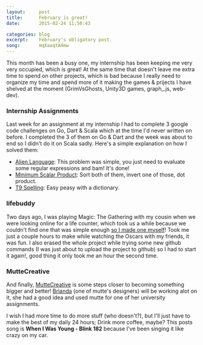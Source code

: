 ```yaml
---
layout:     post
title:      February is great!
date:       2015-02-24 11:50:43

categories: blog
excerpt:    February's obligatory post.
song:       mqXaaqtA4mw
---
```


This month has been a busy one, my internship has been keeping me very very occupied, which is great! At the same time that doesn't leave me extra time to spend on other projects, which is bad because I really need to organize my time and spend more of it making the games & prijects I have shelved at the moment (GrimVsGhosts, Unity3D games, graph_.js, web-dev).

### Internship Assignments
Last week for an assignment at my internship I had to complete 3 google code challenges on Go, Dart & Scala which at the time I'd never written on before. I completed the 3 of them on Go & Dart and the week was about to end so I didn't do it on Scala sadly. Here's a simple explanation on how I solved them:

*   [Alien Language](https://github.com/dancmj/google-code-jam/tree/master/solutions/alien-language): This problem was simple, you just need to evaluate some regular expressions and bam! It's done!
*   [Minimum Scalar Product](https://github.com/dancmj/google-code-jam/tree/master/solutions/minimum-scalar-product): Sort both of them, invert one of those, dot product.
*   [T9 Spelling](https://github.com/dancmj/google-code-jam/tree/master/solutions/t9-spelling): Easy peasy with a dictionary.

### lifebuddy
Two days ago, I was playing Magic: The Gathering with my cousin when we were looking online for a life counter, which took us a while because we couldn't find one that was simple enough [so I made one myself](https://github.com/dancmj/web-apps/tree/master/lifecounter)! Took me just a couple hours to make while watching the Oscars with my friends, it was fun. I also erased the whole project while trying some new github commands (I was just about to upload the project to github) so I had to start it again!, good thing it only took me an hour the second time.

### MutteCreative
And finally, [MutteCreative](https://www.behance.net/muttecreative/members) is some steps closer to becoming something bigger and better! [Brianda](https://dribbble.com/briandamaldonado) (one of mutte's designers) will be working alot on it, she had a good idea and used mutte for one of her university assignments.

I wish I had more time to do more stuff (who doesn't?), but I'll just have to make the best of my daily 24 hours; Drink more coffee, maybe? This posts song is **When I Was Young - Blink 182** because I've been singing it like crazy on my car.

